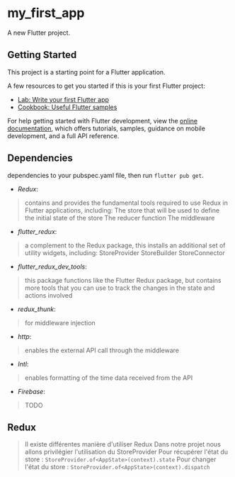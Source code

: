 # my_first_app

A new Flutter project.

## Getting Started

This project is a starting point for a Flutter application.

A few resources to get you started if this is your first Flutter project:

- [Lab: Write your first Flutter app](https://docs.flutter.dev/get-started/codelab)
- [Cookbook: Useful Flutter samples](https://docs.flutter.dev/cookbook)

For help getting started with Flutter development, view the
[online documentation](https://docs.flutter.dev/), which offers tutorials,
samples, guidance on mobile development, and a full API reference.

## Dependencies

dependencies to your pubspec.yaml file, then run `flutter pub get`.

- *Redux*: 
> contains and provides the fundamental tools required to use Redux in Flutter applications, including:
The store that will be used to define the initial state of the store
The reducer function
The middleware
- *flutter_redux*: 
> a complement to the Redux package, this installs an additional set of utility widgets, including:
StoreProvider
StoreBuilder
StoreConnector
- *flutter_redux_dev_tools*: 
> this package functions like the Flutter Redux package, but contains more tools that you can use to track the changes in the state and actions involved
- *redux_thunk*: 
> for middleware injection
- *http*: 
> enables the external API call through the middleware
- *Intl*: 
> enables formatting of the time data received from the API
- *Firebase*:
> TODO


## Redux
> Il existe différentes manière d'utiliser Redux
> Dans notre projet nous allons privilégier l'utilisation du StoreProvider
> Pour récupérer l'état du store : `StoreProvider.of<AppState>(context).state`
> Pour changer l'état du store : `StoreProvider.of<AppState>(context).dispatch`

